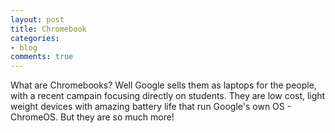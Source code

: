 ```yaml
---
layout: post
title: Chromebook
categories:
- blog
comments: true
---
```


What are Chromebooks? Well Google sells them as laptops for the people, with a recent campain focusing directly on students. They are low cost, light weight devices with amazing battery life that run Google's own OS - ChromeOS. But they are so much more!

